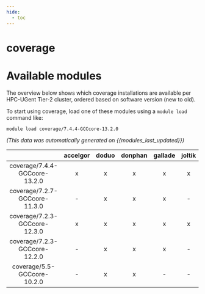 ```yaml
---
hide:
  - toc
---
```


coverage
========

# Available modules


The overview below shows which coverage installations are available per HPC-UGent Tier-2 cluster, ordered based on software version (new to old).

To start using coverage, load one of these modules using a `module load` command like:

```shell
module load coverage/7.4.4-GCCcore-13.2.0
```

*(This data was automatically generated on {{modules_last_updated}})*  

| |accelgor|doduo|donphan|gallade|joltik|shinx|
| :---: | :---: | :---: | :---: | :---: | :---: | :---: |
|coverage/7.4.4-GCCcore-13.2.0|x|x|x|x|x|-|
|coverage/7.2.7-GCCcore-11.3.0|-|x|x|x|-|-|
|coverage/7.2.3-GCCcore-12.3.0|x|x|x|x|x|x|
|coverage/7.2.3-GCCcore-12.2.0|-|x|x|x|-|-|
|coverage/5.5-GCCcore-10.2.0|-|x|x|-|-|-|
